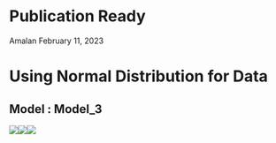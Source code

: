Publication Ready
================
Amalan
February 11, 2023

# Using Normal Distribution for Data

## Model : Model_3

![](C:\Work\PhD\Simulation\RS_vs_OS_vs_MROS\Poisson%20Regression\Two_Variable\Normal_Distribution\Publication_Ready\Model_3\r1_Publication_Ready_files/figure-gfm/Identical%20r0%20Plots-1.png)<!-- -->![](C:\Work\PhD\Simulation\RS_vs_OS_vs_MROS\Poisson%20Regression\Two_Variable\Normal_Distribution\Publication_Ready\Model_3\r1_Publication_Ready_files/figure-gfm/Identical%20r0%20Plots-2.png)<!-- -->![](C:\Work\PhD\Simulation\RS_vs_OS_vs_MROS\Poisson%20Regression\Two_Variable\Normal_Distribution\Publication_Ready\Model_3\r1_Publication_Ready_files/figure-gfm/Identical%20r0%20Plots-3.png)<!-- -->
